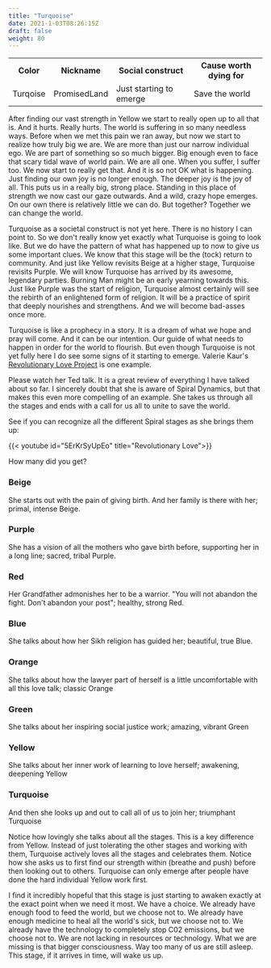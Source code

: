 ```yaml
---
title: "Turquoise"
date: 2021-1-03T08:26:15Z
draft: false
weight: 80
---
```

<table style="width:100%">
  <tr>
    <th>Color</th>
    <th>Nickname</th>
    <th>Social construct</th>
    <th>Cause worth dying for</th>
  </tr>
  <tr id="Turquoise">
    <td>Turqoise</td>
    <td>PromisedLand</td>
    <td>Just starting to emerge</td>
    <td>Save the world</td>
  </tr>
</table>

After finding our vast strength in Yellow we start to really open up to all that is. And it hurts. Really hurts. The world is suffering in so many needless ways. Before when we met this pain we ran away, but now we start to realize how truly big we are. We are more than just our narrow individual ego. We are part of something so so much bigger. Big enough even to face that scary tidal wave of world pain. We are all one. When you suffer, I suffer too. We now start to really get that. And it is so not OK what is happening. Just finding our own joy is no longer enough. The deeper joy is the joy of all. This puts us in a really big, strong place. Standing in this place of strength we now cast our gaze outwards. And a wild, crazy hope emerges. On our own there is relatively little we can do. But together? Together we can change the world.

Turquoise as a societal construct is not yet here. There is no history I can point to. So we don't really know yet exactly what Turquoise is going to look like. But we do have the pattern of what has happened up to now to give us some important clues. We know that this stage will be the (tock) return to community. And just like Yellow revisits Beige at a higher stage, Turquoise revisits Purple. We will know Turquoise has arrived by its awesome, legendary parties. Burning Man might be an early yearning towards this. Just like Purple was the start of religion, Turquoise almost certainly will see the rebirth of an enlightened form of religion. It will be a practice of spirit that deeply nourishes and strengthens. And we will become bad-asses once more.

Turquoise is like a prophecy in a story. It is a dream of what we hope and pray will come. And it can be our intention. Our guide of what needs to happen in order for the world to flourish. But even though Turquoise is not yet fully here I do see some signs of it starting to emerge. Valerie Kaur's [Revolutionary Love Project][1] is one example.

Please watch her Ted talk. It is a great review of everything I have talked about so far. I sincerely doubt that she is aware of Spiral Dynamics, but that makes this even more compelling of an example. She takes us through all the stages and ends with a call for us all to unite to save the world.

See if you can recognize all the different Spiral stages as she brings them up:

{{< youtube id="5ErKrSyUpEo" title="Revolutionary Love">}}

How many did you get?

### Beige
She starts out with the pain of giving birth. And her family is there with her; primal, intense Beige.

### Purple
She has a vision of all the mothers who gave birth before, supporting her in a long line; sacred, tribal Purple.

### Red
Her Grandfather admonishes her to be a warrior. "You will not abandon the fight. Don't abandon your post"; healthy, strong Red.

### Blue
She talks about how her Sikh religion has guided her; beautiful, true Blue.

### Orange
She talks about how the lawyer part of herself is a little uncomfortable with all this love talk; classic Orange

### Green
She talks about her inspiring social justice work; amazing, vibrant Green

### Yellow
She talks about her inner work of learning to love herself; awakening, deepening Yellow

### Turquoise
And then she looks up and out to call all of us to join her; triumphant Turquoise

Notice how lovingly she talks about all the stages. This is a key difference from Yellow. Instead of just tolerating the other stages and working with them, Turquoise actively loves all the stages and celebrates them. Notice how she asks us to first find our strength within (breathe and push) before then looking out to others. Turquoise can only emerge after people have done the hard individual Yellow work first.

I find it incredibly hopeful that this stage is just starting to awaken exactly at the exact point when we need it most. We have a choice. We already have enough food to feed the world, but we choose not to. We already have enough medicine to heal all the world's sick, but we choose not to. We already have the technology to completely stop C02 emissions, but we choose not to. We are not lacking in resources or technology. What we are missing is that bigger consciousness. Way too many of us are still asleep.  This stage, if it arrives in time, will wake us up.

[1]:	https://valariekaur.com/revolutionary-love-project/